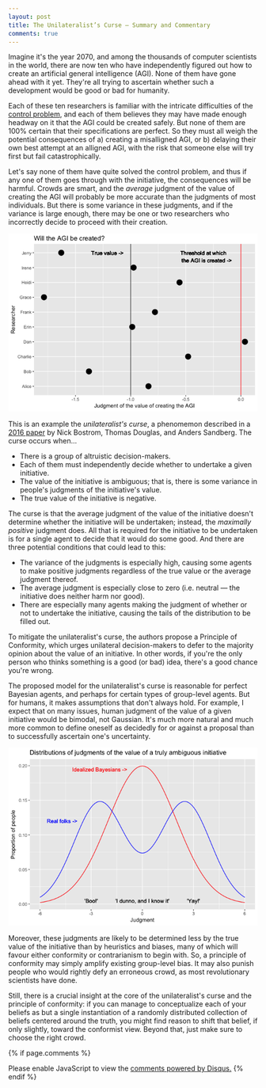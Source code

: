 ```yaml
---
layout: post
title: The Unilateralist’s Curse – Summary and Commentary
comments: true
---
```


Imagine it's the year 2070, and among the thousands of computer scientists in the world, there are now ten who have independently figured out how to create an artificial general intelligence (AGI). None of them have gone ahead with it yet. They're all trying to ascertain whether such a development would be good or bad for humanity.

Each of these ten researchers is familiar with the intricate difficulties of the [control problem](https://en.wikipedia.org/wiki/AI_control_problem), and each of them believes they may have made enough headway on it that the AGI could be created safely. But none of them are 100% certain that their specifications are perfect. So they must all weigh the potential consequences of a) creating a misalligned AGI, or b) delaying their own best attempt at an alligned AGI, with the risk that someone else will try first but fail catastrophically.

Let's say none of them have quite solved the control problem, and thus if any one of them goes through with the initiative, the consequences will be harmful. Crowds are smart, and the *average* judgment of the value of creating the AGI will probably be more accurate than the judgments of most individuals. But there is some variance in these judgments, and if the variance is large enough, there may be one or two researchers who incorrectly decide to proceed with their creation.

![](../assets/img/unilateralist_curse/ai_vis-1.png)

This is an example the *unilateralist's curse*, a phenomemon described in a [2016 paper](http://dx.doi.org/10.1080/02691728.2015.1108373) by Nick Bostrom, Thomas Douglas, and Anders Sandberg. The curse occurs when...

-   There is a group of altruistic decision-makers.
-   Each of them must independently decide whether to undertake a given initiative.
-   The value of the initiative is ambiguous; that is, there is some variance in people's judgments of the initiative's value.
-   The true value of the initiative is negative.

The curse is that the average judgment of the value of the initiative doesn't determine whether the initiative will be undertaken; instead, the *maximally positive* judgment does. All that is required for the initiative to be undertaken is for a single agent to decide that it would do some good. And there are three potential conditions that could lead to this:

-   The variance of the judgments is especially high, causing some agents to make positive judgments regardless of the true value or the average judgment thereof.
-   The average judgment is especially close to zero (i.e. neutral — the initiative does neither harm nor good).
-   There are especially many agents making the judgment of whether or not to undertake the initiative, causing the tails of the distribution to be filled out.

To mitigate the unilateralist's curse, the authors propose a Principle of Conformity, which urges unilateral decision-makers to defer to the majority opinion about the value of an initiative. In other words, if you're the only person who thinks something is a good (or bad) idea, there's a good chance you're wrong.

The proposed model for the unilateralist's curse is reasonable for perfect Bayesian agents, and perhaps for certain types of group-level agents. But for humans, it makes assumptions that don't always hold. For example, I expect that on many issues, human judgment of the value of a given initiative would be bimodal, not Gaussian. It's much more natural and much more common to define oneself as decidedly for or against a proposal than to successfully ascertain one's uncertainty.

![](../assets/img/unilateralist_curse/bimodal-1.png)

Moreover, these judgments are likely to be determined less by the true value of the initiative than by heuristics and biases, many of which will favour either conformity or contrarianism to begin with. So, a principle of conformity may simply amplify existing group-level bias. It may also punish people who would rightly defy an erroneous crowd, as most revolutionary scientists have done.

Still, there is a crucial insight at the core of the unilateralist's curse and the principle of conformity: if you can manage to conceptualize each of your beliefs as but a single instantiation of a randomly distributed collection of beliefs centered around the truth, you might find reason to shift that belief, if only slightly, toward the conformist view. Beyond that, just make sure to choose the right crowd.

{% if page.comments %}
<div id="disqus_thread"></div>
<script>
    /**
     *  RECOMMENDED CONFIGURATION VARIABLES: EDIT AND UNCOMMENT THE SECTION BELOW TO INSERT DYNAMIC VALUES FROM YOUR PLATFORM OR CMS.
     *  LEARN WHY DEFINING THESE VARIABLES IS IMPORTANT: https://disqus.com/admin/universalcode/#configuration-variables
     */
    /*
    var disqus_config = function () {
        this.page.url = PAGE_URL;  // Replace PAGE_URL with your page's canonical URL variable
        this.page.identifier = PAGE_IDENTIFIER; // Replace PAGE_IDENTIFIER with your page's unique identifier variable
    };
    */
    (function() {  // DON'T EDIT BELOW THIS LINE
        var d = document, s = d.createElement('script');
        
        s.src = '//laingdk-github-io.disqus.com/embed.js';
        
        s.setAttribute('data-timestamp', +new Date());
        (d.head || d.body).appendChild(s);
    })();
</script>
<noscript>Please enable JavaScript to view the <a href="https://disqus.com/?ref_noscript" rel="nofollow">comments powered by Disqus.</a></noscript>
{% endif %}